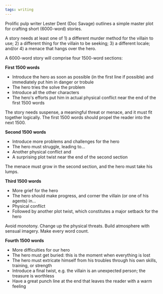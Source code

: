 ```yaml
---
tags: writing
---
```


Prolific pulp writer Lester Dent (Doc Savage) outlines a simple master plot for crafting short (6000-word) stories.

A story needs at least one of 1) a different murder method for the villain to use; 2) a different thing for the villain to be seeking; 3) a different locale; and/or 4) a menace that hangs over the hero.

A 6000-word story will comprise four 1500-word sections:

**First 1500 words**

-   Introduce the hero as soon as possible (in the first line if possible) and immediately put him in danger or trobule
-   The hero tries the solve the problem
-   Introduce all the other characters
-   The hero's efforts put him in actual physical conflict near the end of the first 1500 words

The story needs suspense, a meaningful threat or menace, and it must fit together logically. The first 1500 words should propel the reader into the next 1500.

**Second 1500 words**

-   Introduce more problems and challenges for the hero
-   The hero must struggle, leading to...
-   Another physical conflict and
-   A surprising plot twist near the end of the second section

The menace must grow in the second section, and the hero must take his lumps.

**Third 1500 words**

-   More grief for the hero
-   The hero should make progress, and corner the villain (or one of his agents) in...
-   Physical conflict
-   Followed by another plot twist, which constitutes a major setback for the hero

Avoid monotony. Change up the physical threats. Build atmosphere with sensual imagery. Make every word count.

**Fourth 1500 words**

-   More difficulties for our hero
-   The hero must get buried: this is the moment when everything is lost
-   The hero must extricate himself from his troubles through his own skills, training, or strength
-   Introduce a final twist, e.g. the villain is an unexpected person; the treasure is worthless
-   Have a great punch line at the end that leaves the reader with a warm feeling